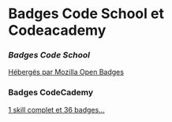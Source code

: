 # Badges Code School et Codeacademy

### *Badges Code School*
<a href="https://beta.openbadges.org/share/4b3ce9008b23ceb288852c3ce6afadbd/" target="_blank">Hébergés par Mozilla Open Badges</a>

### **Badges CodeCademy** 
<a href="https://www.codecademy.com/godiveau#completed" target="_blank">1 skill complet et 36 badges…</a>
